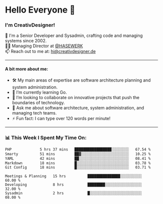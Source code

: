 # Hello Everyone 👋

### I'm CreativDesigner!

🔭 I'm a Senior Developer and Sysadmin, crafting code and managing systems since 2002.  
👨‍💼 Managing Director at [@HASEWERK](https://github.com/HASEWERK)  
📫 Reach out to me at: [hi@creativdesigner.de](mailto:hi@creativdesigner.de)  

---

#### A bit more about me:

- 🛠 My main areas of expertise are software architecture planning and system administration.
- 🌱 I’m currently learning Go.
- 👯 I’m looking to collaborate on innovative projects that push the boundaries of technology.
- 💬 Ask me about software architecture, system administration, and managing tech teams.
- ⚡ Fun fact: I can type over 120 words per minute!  

---

### 📊 **This Week I Spent My Time On:**

<!--START_SECTION:waka-->

```txt
PHP             5 hrs 37 mins   █████████████████░░░░░░░░   67.54 %
Smarty          51 mins         ██▓░░░░░░░░░░░░░░░░░░░░░░   10.25 %
YAML            42 mins         ██░░░░░░░░░░░░░░░░░░░░░░░   08.41 %
Markdown        18 mins         █░░░░░░░░░░░░░░░░░░░░░░░░   03.78 %
Git Config      18 mins         █░░░░░░░░░░░░░░░░░░░░░░░░   03.71 %
```

<!--END_SECTION:waka-->

```text
Meetings & Planning   15 hrs          ███████████████░░░░░░░░░░   60.00 % 
Developing            8 hrs           ████████░░░░░░░░░░░░░░░░░   32.00 % 
Sysadmin              2 hrs           █░░░░░░░░░░░░░░░░░░░░░░░░   08.00 %


